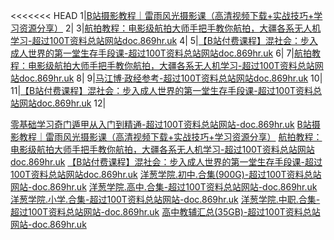 <<<<<<< HEAD
1|[B站摄影教程｜雷雨风光摄影课（高清视频下载+实战技巧+学习资源分享）](https://pan.quark.cn/s/9b6e4e5360ca)
2|
3|[航拍教程：电影级航拍大师手把手教你航拍，大疆各系无人机学习-超过100T资料总站网站doc.869hr.uk](https://pan.quark.cn/s/e8a7abed3692)
4|
5|[【B站付费课程】混社会：步入成人世界的第一堂生存手段课-超过100T资料总站网站doc.869hr.uk](https://pan.quark.cn/s/554e7706728b)
6|
7|[航拍教程：电影级航拍大师手把手教你航拍，大疆各系无人机学习-超过100T资料总站网站doc.869hr.uk](https://pan.quark.cn/s/56923ccd7dca)
8|
9|[马江博·政经参考-超过100T资料总站网站doc.869hr.uk](https://pan.quark.cn/s/d4a5467acfef)
10|
11|[【B站付费课程】混社会：步入成人世界的第一堂生存手段课-超过100T资料总站网站doc.869hr.uk](https://pan.quark.cn/s/e47cd5cb43e2)
12|

[零基础学习奇门遁甲从入门到精通-超过100T资料总站网站-doc.869hr.uk](https://pan.quark.cn/s/3c59dc842c22)
[B站摄影教程｜雷雨风光摄影课（高清视频下载+实战技巧+学习资源分享）](https://pan.quark.cn/s/9b6e4e5360ca)
[航拍教程：电影级航拍大师手把手教你航拍，大疆各系无人机学习-超过100T资料总站网站doc.869hr.uk](https://pan.quark.cn/s/e8a7abed3692)
[【B站付费课程】混社会：步入成人世界的第一堂生存手段课-超过100T资料总站网站doc.869hr.uk](https://pan.quark.cn/s/554e7706728b)
[洋葱学院.初中.合集(900G)-超过100T资料总站网站-doc.869hr.uk](https://pan.quark.cn/s/9527924c9413)
[洋葱学院.高中.合集-超过100T资料总站网站-doc.869hr.uk](https://pan.quark.cn/s/62888b977b67)
[洋葱学院.小学.合集-超过100T资料总站网站-doc.869hr.uk](https://pan.quark.cn/s/06502afeb865)
[洋葱学院.中职.合集-超过100T资料总站网站-doc.869hr.uk](https://pan.quark.cn/s/a1cf79f18849)
[高中教辅汇总(35GB)-超过100T资料总站网站-doc.869hr.uk](https://pan.quark.cn/s/9a87647c4e5b)
